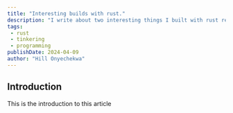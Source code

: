 ```yaml
---
title: "Interesting builds with rust."
description: "I write about two interesting things I built with rust recently"
tags:
 - rust
 - tinkering
 - programming
publishDate: 2024-04-09
author: "Hill Onyechekwa"
---
```


## Introduction

This is the introduction to this article